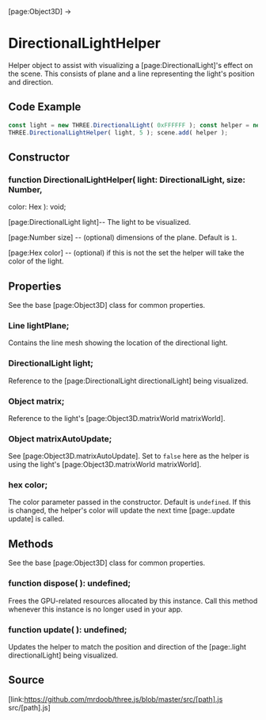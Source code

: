 [page:Object3D] →

# DirectionalLightHelper

Helper object to assist with visualizing a [page:DirectionalLight]'s effect on
the scene. This consists of plane and a line representing the light's position
and direction.

## Code Example

  
```ts  
const light = new THREE.DirectionalLight( 0xFFFFFF ); const helper = new
THREE.DirectionalLightHelper( light, 5 ); scene.add( helper );  
```  

## Constructor

###  function DirectionalLightHelper( light: DirectionalLight, size: Number,
color: Hex ): void;

[page:DirectionalLight light]-- The light to be visualized.  
  
[page:Number size] -- (optional) dimensions of the plane. Default is `1`.  
  
[page:Hex color] -- (optional) if this is not the set the helper will take the
color of the light.

## Properties

See the base [page:Object3D] class for common properties.

###  Line lightPlane;

Contains the line mesh showing the location of the directional light.

###  DirectionalLight light;

Reference to the [page:DirectionalLight directionalLight] being visualized.

###  Object matrix;

Reference to the light's [page:Object3D.matrixWorld matrixWorld].

###  Object matrixAutoUpdate;

See [page:Object3D.matrixAutoUpdate]. Set to `false` here as the helper is
using the light's [page:Object3D.matrixWorld matrixWorld].

###  hex color;

The color parameter passed in the constructor. Default is `undefined`. If this
is changed, the helper's color will update the next time [page:.update update]
is called.

## Methods

See the base [page:Object3D] class for common properties.

###  function dispose( ): undefined;

Frees the GPU-related resources allocated by this instance. Call this method
whenever this instance is no longer used in your app.

###  function update( ): undefined;

Updates the helper to match the position and direction of the [page:.light
directionalLight] being visualized.

## Source

[link:https://github.com/mrdoob/three.js/blob/master/src/[path].js
src/[path].js]

